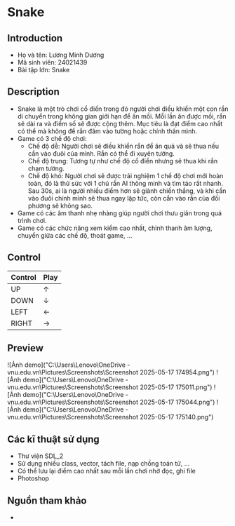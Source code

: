 # **Snake**
## Introduction
- Họ và tên: Lương Minh Dương
- Mã sinh viên: 24021439
- Bài tập lớn: Snake
## Description
- Snake là một trò chơi cổ điển trong đó người chơi điều khiển một con rắn di chuyển trong không gian giới hạn để ăn mồi. Mỗi lần ăn được mồi, rắn sẽ dài ra và điểm số sẽ được cộng thêm. Mục tiêu là đạt điểm cao nhất có thể mà không để rắn đâm vào tường hoặc chính thân mình.
- Game có 3 chế độ chơi:
  - Chế độ dễ: Người chơi sẽ điều khiển rắn để ăn quả và sẽ thua nếu cắn vào đuôi của mình. Rắn có thể đi xuyên tường.
  - Chế độ trung: Tương tự như chế độ cổ điển nhưng sẽ thua khi rắn chạm tường.
  - Chế độ khó: Người chơi sẽ được trải nghiệm 1 chế độ chơi mới hoàn toàn, đó là thử sức với 1 chú rắn AI thông minh và tìm táo rất nhanh. Sau 30s, ai là người nhiều điểm hơn sẽ giành chiến thắng, và khi cắn vào đuôi chính mình sẽ thua ngay lập tức, còn cắn vào rắn của đối phương sẽ không sao.
- Game có các âm thanh nhẹ nhàng giúp người chơi thưu giãn trong quá trình chơi.
- Game có các chức năng xem kiểm cao nhất, chỉnh thanh âm lượng, chuyển giữa các chế độ, thoát game, ...
## Control
| Control | Play | 
| --------|------|
| UP      |  ↑   | 
| DOWN    |  ↓   |
| LEFT    |  ←  |
| RIGHT   |  →  |
## Preview
![Ảnh demo]("C:\Users\Lenovo\OneDrive - vnu.edu.vn\Pictures\Screenshots\Screenshot 2025-05-17 174954.png")
![Ảnh demo]("C:\Users\Lenovo\OneDrive - vnu.edu.vn\Pictures\Screenshots\Screenshot 2025-05-17 175011.png")
![Ảnh demo]("C:\Users\Lenovo\OneDrive - vnu.edu.vn\Pictures\Screenshots\Screenshot 2025-05-17 175044.png")
![Ảnh demo]("C:\Users\Lenovo\OneDrive - vnu.edu.vn\Pictures\Screenshots\Screenshot 2025-05-17 175140.png")
## Các kĩ thuật sử dụng
- Thư viện SDL_2
- Sử dụng nhiều class, vector, tách file, nạp chồng toán tử, ...
- Có thể lưu lại điểm cao nhất sau mỗi lần chơi nhờ đọc, ghi file
- Photoshop
## Nguồn tham khảo
- 
